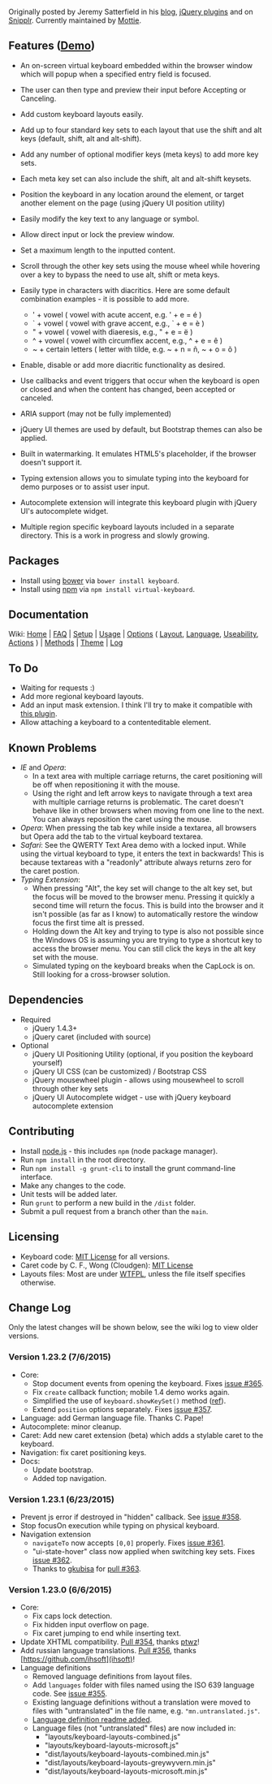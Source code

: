 Originally posted by Jeremy Satterfield in his [blog](http://jsatt.blogspot.com/2010/01/on-screen-keyboard-widget-using-jquery.html), [jQuery plugins](http://plugins.jquery.com/project/virtual_keyboard) and on [Snipplr](http://snipplr.com/view/21577/virtual-keyboard-widget/). Currently maintained by [Mottie](https://github.com/Mottie/Keyboard).

## Features ([Demo](http://mottie.github.com/Keyboard/))

* An on-screen virtual keyboard embedded within the browser window which will popup when a specified entry field is focused.
* The user can then type and preview their input before Accepting or Canceling.
* Add custom keyboard layouts easily.
* Add up to four standard key sets to each layout that use the shift and alt keys (default, shift, alt and alt-shift).
* Add any number of optional modifier keys (meta keys) to add more key sets.
* Each meta key set can also include the shift, alt and alt-shift keysets.
* Position the keyboard in any location around the element, or target another element on the page (using jQuery UI position utility)
* Easily modify the key text to any language or symbol.
* Allow direct input or lock the preview window.
* Set a maximum length to the inputted content.
* Scroll through the other key sets using the mouse wheel while hovering over a key to bypass the need to use alt, shift or meta keys.
* Easily type in characters with diacritics. Here are some default combination examples - it is possible to add more.

    * ' + vowel ( vowel with acute accent, e.g. ' + e = é )
    * \` + vowel ( vowel with grave accent, e.g., \` + e = è )
    * " + vowel ( vowel with diaeresis, e.g., " + e = ë )
    * ^ + vowel ( vowel with circumflex accent, e.g., ^ + e = ê )
    * ~ + certain letters ( letter with tilde, e.g. ~ + n = ñ, ~ + o = õ )

* Enable, disable or add more diacritic functionality as desired.
* Use callbacks and event triggers that occur when the keyboard is open or closed and when the content has changed, been accepted or canceled.
* ARIA support (may not be fully implemented)
* jQuery UI themes are used by default, but Bootstrap themes can also be applied.
* Built in watermarking. It emulates HTML5's placeholder, if the browser doesn't support it.
* Typing extension allows you to simulate typing into the keyboard for demo purposes or to assist user input.
* Autocomplete extension will integrate this keyboard plugin with jQuery UI's autocomplete widget.
* Multiple region specific keyboard layouts included in a separate directory. This is a work in progress and slowly growing.

## Packages

* Install using [bower](https://github.com/bower/bower) via `bower install keyboard`.
* Install using [npm](https://www.npmjs.com/) via `npm install virtual-keyboard`.

## Documentation

Wiki: [Home](https://github.com/Mottie/Keyboard/wiki/Home) | [FAQ](https://github.com/Mottie/Keyboard/wiki/FAQ) | [Setup](https://github.com/Mottie/Keyboard/wiki/Setup) | [Usage](https://github.com/Mottie/Keyboard/wiki/Usage) | [Options](https://github.com/Mottie/Keyboard/wiki/Options) ( [Layout](https://github.com/Mottie/Keyboard/wiki/Layout), [Language](https://github.com/Mottie/Keyboard/wiki/Language), [Useability](https://github.com/Mottie/Keyboard/wiki/Useability), [Actions](https://github.com/Mottie/Keyboard/wiki/Actions) ) | [Methods](https://github.com/Mottie/Keyboard/wiki/Methods) | [Theme](https://github.com/Mottie/Keyboard/wiki/Theme) | [Log](https://github.com/Mottie/Keyboard/wiki/Log)

## To Do

* Waiting for requests :)
* Add more regional keyboard layouts.
* Add an input mask extension. I think I'll try to make it compatible with [this plugin](https://github.com/RobinHerbots/jquery.inputmask).
* Allow attaching a keyboard to a contenteditable element.

## Known Problems

* *IE* and *Opera*:
    * In a text area with multiple carriage returns, the caret positioning will be off when repositioning it with the mouse.
    * Using the right and left arrow keys to navigate through a text area with multiple carriage returns is problematic. The caret doesn't behave like in other browsers when moving from one line to the next. You can always reposition the caret using the mouse.
* *Opera*: When pressing the tab key while inside a textarea, all browsers but Opera add the tab to the virtual keyboard textarea.
* *Safari*: See the QWERTY Text Area demo with a locked input. While using the virtual keyboard to type, it enters the text in backwards! This is because textareas with a "readonly" attribute always returns zero for the caret postion.
* *Typing Extension*:
    * When pressing "Alt", the key set will change to the alt key set, but the focus will be moved to the browser menu. Pressing it quickly a second time will return the focus. This is build into the browser and it isn't possible (as far as I know) to automatically restore the window focus the first time alt is pressed.
    * Holding down the Alt key and trying to type is also not possible since the Windows OS is assuming you are trying to type a shortcut key to access the browser menu. You can still click the keys in the alt key set with the mouse.
    * Simulated typing on the keyboard breaks when the CapLock is on. Still looking for a cross-browser solution.

## Dependencies
* Required
    * jQuery 1.4.3+
    * jQuery caret (included with source)
* Optional
    * jQuery UI Positioning Utility (optional, if you position the keyboard yourself)
    * jQuery UI CSS (can be customized) / Bootstrap CSS
    * jQuery mousewheel plugin - allows using mousewheel to scroll through other key sets
    * jQuery UI Autocomplete widget - use with jQuery keyboard autocomplete extension

## Contributing

* Install [node.js](http://nodejs.org/) - this includes `npm` (node package manager).
* Run `npm install` in the root directory.
* Run `npm install -g grunt-cli` to install the grunt command-line interface.
* Make any changes to the code.
* Unit tests will be added later.
* Run `grunt` to perform a new build in the `/dist` folder.
* Submit a pull request from a branch other than the `main`.

## Licensing

* Keyboard code: [MIT License](http://www.opensource.org/licenses/mit-license.php) for all versions.
* Caret code by C. F., Wong (Cloudgen): [MIT License](http://www.opensource.org/licenses/mit-license.php)
* Layouts files: Most are under [WTFPL](http://sam.zoy.org/wtfpl/), unless the file itself specifies otherwise.

## Change Log

Only the latest changes will be shown below, see the wiki log to view older versions.

### Version 1.23.2 (7/6/2015)

* Core:
  * Stop document events from opening the keyboard. Fixes [issue #365](https://github.com/Mottie/Keyboard/issues/365).
  * Fix `create` callback function; mobile 1.4 demo works again.
  * Simplified the use of `keyboard.showKeySet()` method ([ref](https://github.com/Mottie/Keyboard/wiki/Methods#showkeysetmeta)).
  * Extend `position` options separately. Fixes [issue #357](https://github.com/Mottie/Keyboard/issues/357).
* Language: add German language file. Thanks C. Pape!
* Autocomplete: minor cleanup.
* Caret: Add new caret extension (beta) which adds a stylable caret to the keyboard.
* Navigation: fix caret positioning keys.
* Docs:
  * Update bootstrap.
  * Added top navigation.

### Version 1.23.1 (6/23/2015)

* Prevent js error if destroyed in "hidden" callback. See [issue #358](https://github.com/Mottie/Keyboard/issues/358).
* Stop focusOn execution while typing on physical keyboard.
* Navigation extension
  * `navigateTo` now accepts `[0,0]` properly. Fixes [issue #361](https://github.com/Mottie/Keyboard/issues/361).
  * "ui-state-hover" class now applied when switching key sets. Fixes [issue #362](https://github.com/Mottie/Keyboard/issues/362).
  * Thanks to [gkubisa](https://github.com/gkubisa) for [pull #363](https://github.com/Mottie/Keyboard/pull/363).

### Version 1.23.0 (6/6/2015)

* Core:
  * Fix caps lock detection.
  * Fix hidden input overflow on page.
  * Fix caret jumping to end while inserting text.
* Update XHTML compatibility. [Pull #354](https://github.com/Mottie/Keyboard/pull/354), thanks [ptwz](https://github.com/ptwz)!
* Add russian language translations. [Pull #356](https://github.com/Mottie/Keyboard/pull/356), thanks [https://github.com/ihsoft](ihsoft)!
* Language definitions
  * Removed language definitions from layout files.
  * Add `languages` folder with files named using the ISO 639 language code. See [issue #355](https://github.com/Mottie/Keyboard/issues/355).
  * Existing language definitions without a translation were moved to files with "untranslated" in the file name, e.g. `"mn.untranslated.js"`.
  * [Language definition readme added](https://github.com/Mottie/Keyboard/tree/master/languages/README.md).
  * Language files (not "untranslated" files) are now included in:
    * "layouts/keyboard-layouts-combined.js"
    * "layouts/keyboard-layouts-microsoft.js"
    * "dist/layouts/keyboard-layouts-combined.min.js"
    * "dist/layouts/keyboard-layouts-greywyvern.min.js"
    * "dist/layouts/keyboard-layouts-microsoft.min.js"

